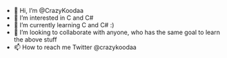 - 👋 Hi, I’m @CrazyKoodaa
- 👀 I’m interested in C and C#
- 🌱 I’m currently learning C and C# :)
- 💞️ I’m looking to collaborate with anyone, who has the same goal to learn the above stuff
- 📫 How to reach me Twitter @crazykoodaa

<!---
CrazyKoodaa/CrazyKoodaa is a ✨ special ✨ repository because its `README.md` (this file) appears on your GitHub profile.
You can click the Preview link to take a look at your changes.
--->
